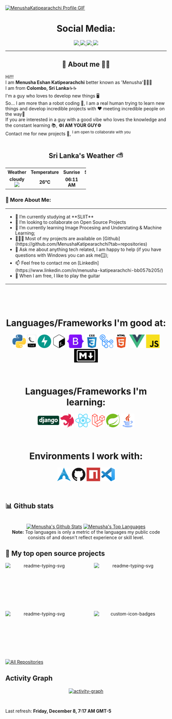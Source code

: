 <a href="https://github.com/MenushaKatipearachchi">![MenushaKatipearachchi Profile GIF](./assets/profile_presentation.gif)</a>

<!-- Social icons section -->
<h1 align="center"> Social Media: </h1>
  <p align="center">
    <a href="https://stackoverflow.com/users/23069980/menusha">
      <img src="https://img.shields.io/badge/stack%20overflow-7cebf5?&style=for-the-badge&logo=stack%20overflow&logoColor=black">
    </a>
    <a href="https://twitter.com/EshonEDw">
      <img src="https://img.shields.io/badge/twitter-7cebf5?&style=for-the-badge&logo=twitter&logoColor=black">
    </a>
    <a href="https://www.linkedin.com/in/menusha-katipearachchi-bb057b205">
      <img src="https://img.shields.io/badge/linkedin-7cebf5?&style=for-the-badge&logo=linkedin&logoColor=black">
    </a>
    <a href="mailto:ekettipearachchi@gmail.com">
      <img src="https://img.shields.io/badge/SEND%20MAIL-7cebf5?&style=for-the-badge&logo=MAIL.RU&logoColor=black">
    </a>
  </p>
</h1>

<hr>

<!-- Description about me -->
<h2 align="center"> 🤔 About me 👨‍💻 </h2>

Hi!!! <br />
I am <b>Menusha Eshan Katipearachchi</b> better known as 'Menusha'🕵🏼‍♂️ <br />
I am from <strong>Colombo, Sri Lanka</strong>☕☕ <br />
I'm a guy who loves to develop new things 🖥️ <br />
So... I am more than a robot coding 🤖, I am a real human trying to learn new things and develop incredible projects with ❤️ meeting incredible people on the way🚀<br />
If you are interested in a guy with a good vibe who loves the knowledge and the constant learning 📚, <b>⚙️I AM YOUR GUY⚙️</b> <br />
Contact me for new projects 📨, <sup>I am open to collaborate with you</sup>
<br/><br/> 

<!-- Sri Lanka's weather table -->

<h2 align="center"> Sri Lanka's Weather ⛅ </h2>
<table align="center" style="width:50%">
    <tr style="text-align:center">
        <th>Weather</th>
        <th>Temperature</th>
        <th>Sunrise</th>
        <th>Sunset</th>
        <th>Humidity</th>
    </tr>
    <tr style="text-align:center">
        <td><b>cloudy</b><img width="15" src=http:&#x2F;&#x2F;openweathermap.org&#x2F;img&#x2F;w&#x2F;02d.png></td>
        <td><b>26°C</b></td>
        <td><b>06:11 AM</b></td>
        <td><b>05:55 PM</b></td>
        <td><b>77%</b></td>
    </tr>
</table>

### 🧐 More About Me:
<table style="border: none;">
  <tr style="border: none;">
    <td style="border: none;">
      <ul>
        <li>
          🔭 I’m currently studying at **SLIIT**
        </li>
        <li>
          🤝 I’m looking to collaborate on Open Source Projects
        </li>
        <li>
          🌱 I’m currently learning Image Procesing and Understating & Machine Learning; 
        </li>
        <li>
          👨🏻‍💻 Most of my projects are available on [Github](https://github.com/MenushaKatipearachchi?tab=repositories)
        </li>
        <li>
          💬 Ask me about anything tech related, I am happy to help (if you have questions with Windows you can ask me🪟);
        </li>
        <li>
          📫 Feel free to contact me on [LinkedIn](https://www.linkedin.com/in/menusha-katipearachchi-bb057b205/)
        </li>
        <li>
          🎸 When I am free, I like to play the guitar
        </li>
    </td>
  </tr>
</table>
<br><br><br>

<!-- languajes and skills section -->

<h1 align="center"> Languages/Frameworks I'm good at: </h1>
<p align="center">
  <code><a href="https://www.python.org/"><img alt="Python" title="Python" src="./assets/python.png" height="42"></a></code>
  <code><a href="https://flask.palletsprojects.com/en/2.0.x/"><img alt="Flask" title="Flask" src="./assets/flask.png" height="42"></a></code>
  <code><a href="https://fastapi.tiangolo.com/"><img alt="FastAPI" title="FastAPI" src="./assets/fast-api.svg" height="42"></a></code>
  <code><a href="https://www.gnu.org/software/bash"><img alt="Bash" title="Bash" src="./assets/bash.png" height="42"></a></code>
  <code><a href="https://getbootstrap.com"><img alt="Bootstrap" title="Bootstrap" src="./assets/Bootstrap_logo.png" height="42"></a></code>
  <code><a href="https://www.w3.org/Style/CSS/Overview.en.html"><img alt="CSS 3" title="CSS 3" src="./assets/css.png" height="42"></a></code>
  <code><a href="https://github.com/features/actions"><img alt="GitHub Actions" title="GitHub Actions" src="./assets/actions.png" height="42"></a></code>
  <code><a href="https://en.wikipedia.org/wiki/HTML"><img alt="HTML 5" title="HTML 5" src="./assets/html.png" height="42"></a></code>
  <code><a href="https://vuejs.org/"><img alt="Vue" title="Vue" src="./assets/vue.png" height="42"></a></code>
  <code><a href="https://developer.mozilla.org/en-US/docs/Web/JavaScript"><img alt="JavaScript" title="JavaScript" src="./assets/js.png" height="42"></a></code>
  <code><a href="https://daringfireball.net/projects/markdown"><img alt="Markdown" title="Markdown" src="./assets/markdown.png" height="42"></a></code>
</p>
<br>

<h1 align="center"> Languages/Frameworks I'm learning: </h1>
<p align="center">
  <code><a href="https://www.djangoproject.com/"><img alt="Django" title="Django" src="./assets/Django-Logo.png" height="42"></a></code>
  <code><a href="https://docs.nestjs.com/"><img alt="NestJS" title="NestJS" src="./assets/NestJS.png" height="42"></a></code>
  <code><a href="https://reactjs.org/"><img alt="ReactJS" title="ReactJS" src="./assets/react.png" height="42"></a></code>
  <code><a href="https://laravel.com/"><img alt="Laravel" title="Laravel" src="./assets/laravel.png" height="42"></a></code>
  <code><a href="https://spring.io/"><img alt="Spring" title="Spring" src="./assets/spring-logo.png" height="42"></a></code>
  <code><a href="https://www.java.com/en/"><img alt="Java" title="Java" src="./assets/java.png" height="42"></a></code>
</p>
<br>

<h1 align="center"> Environments I work with: </h1>
<p align="center">
  <code><a href="https://www.archlinux.org/"><img alt="Arch Linux" title="Arch Linux" src="./assets/arch.png" height="42"></a></code>
  <code><a href="https://github.com/"><img alt="GitHub" title="GitHub" src="./assets/github.png" height="42"></a></code>
  <code><a href="https://www.npmjs.com"><img alt="NPM" title="NPM" src="./assets/npm.png" height="42"></a></code>
  <code><a href="https://code.visualstudio.com/"><img alt="Vs code" title="Vs code" src="./assets/vscode.png" height="42"></a></code>
</p>
<br>

<!-- GitHub stats section -->

## 📊 Github stats

<!-- Bassed on: https://github.com/anuraghazra/github-readme-stats -->
<p align="center">
  <br/>
  <a href="https://github.com/anuraghazra/github-readme-stats"><img alt="Menusha's Github Stats" src="https://github-readme-stats.vercel.app/api?username=MenushaKatipearachchi&show_icons=true&theme=transparent" height="192px"/></a>
  <a href="https://github.com/anuraghazra/github-readme-stats"><img alt="Menusha's Top Languages" src="https://github-readme-stats.vercel.app/api/top-langs/?username=MenushaKatipearachchi&layout=compact" height="192px"/></a>
  <br/>
  <b>Note:</b> Top languages is only a metric of the languages my public code consists of and doesn't reflect experience or skill level.
</p>

<!-- Projects section -->

## 📘 My top open source projects

<!-- Bassed on: Repo info cards - https://github.com/anuraghazra/github-readme-stats -->
<p align="center">
  <p style="widht: 100%;" align="center">
    <a href="https://github.com/DavidsDvm/Flowy"><img align="left" width="45%" height="150px" src="https://github-readme-stats.vercel.app/api/pin/?username=DavidsDvm&repo=Flowy&bg_color=1F222E&title_color=7cebf5&icon_color=2d7de4&theme=react&border_color=7cebf5&border_radius=10&show_icons=true" alt="readme-typing-svg"></a>
    <a href="https://github.com/DavidsDvm/MascotasOlarte"><img align="right" width="45%" height="150px" src="https://github-readme-stats.vercel.app/api/pin/?username=DavidsDvm&repo=MascotasOlarte&bg_color=1F222E&title_color=7cebf5&icon_color=2d7de4&theme=react&border_color=7cebf5&border_radius=10&show_icons=true" alt="readme-typing-svg"></a>
  </p>
  <p align="center">&#8192;</p>
  <p style="widht: 100%;" align="center">
    <a href="https://github.com/DavidsDvm/Dev_Exercises"><img align="left" width="45%" height="150px" src="https://github-readme-stats.vercel.app/api/pin/?username=DavidsDvm&repo=Dev_Exercises&bg_color=1F222E&title_color=7cebf5&icon_color=2d7de4&theme=react&border_color=7cebf5&border_radius=10&show_icons=true" alt="readme-typing-svg"></a>
    <a href="https://github.com/DavidsDvm/EjerciciosSena"><img align="right" width="45%" height="150px" src="https://github-readme-stats.vercel.app/api/pin?username=DavidsDvm&repo=EjerciciosSena&theme=react&border_color=7cebf5&border_radius=10&bg_color=1F222E&title_color=7cebf5&icon_color=2d7de4&show_icons=true" alt="custom-icon-badges"></a>
  </p>
</p>

<p align="center">&#8192;</p>
<p align="center">&#8192;</p>

<p align="left">
  <a href="https://github.com/DavidsDvm?tab=repositories"><img alt="All Repositories" title="All Repositories" src="https://custom-icon-badges.herokuapp.com/badge/-All%20Repos-2962FF?style=for-the-badge&logoColor=white&logo=repo"/></a>
</p>

<!-- last activity section -->

## Activity Graph
<p align="center">
<!--   <img src="./profile-3d-contrib/profile-night-rainbow.svg" width="100%"/> -->
  <a href="https://github.com/ashutosh00710/github-readme-activity-graph"><img align="center" width="80%" height="350px" src="https://github-readme-activity-graph.vercel.app/graph?username=MenushaKatipearachchi&theme=tokyo-night" alt="activity-graph"></a>
</p>

<br>

<!-- last refresh of readme section -->

Last refresh: <b>Friday, December 8, 7:17 AM GMT-5</b>

<!---
MenushaKatipearachchi/MenushaKatipearachchi is a ✨ special ✨ repository because its `README.md` (this file) appears on your GitHub profile.
You can click the Preview link to take a look at your changes.
--->
